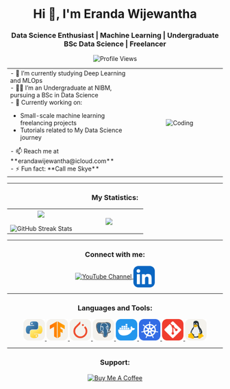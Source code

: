 <h1 align="center">Hi 👋, I'm Eranda Wijewantha</h1>
<h3 align="center">Data Science Enthusiast | Machine Learning | Undergraduate BSc Data Science | Freelancer</h3>
<p align="center">
  <img src="https://komarev.com/ghpvc/?username=erandawi&label=Profile%20views&color=0e75b6&style=flat" alt="Profile Views" />
</p>

<table align="center">
  <tr>
    <td width="60%" align="left">
      - 🌱 I’m currently studying Deep Learning and MLOps <br>
      - 🧑‍🎓 I’m an Undergraduate at NIBM, pursuing a BSc in Data Science <br>
      - 💬 Currently working on: 
        <ul>
          <li>Small-scale machine learning freelancing projects</li>
          <li>Tutorials related to My Data Science journey</li>
        </ul>
      - 📫 Reach me at **erandawijewantha@icloud.com** <br>
      - ⚡ Fun fact: **Call me Skye**
    </td>
    <td width="50%" align="center">
      <img align="center" alt="Coding" width="450" src="https://media.giphy.com/media/xT9IgzoKnwFNmISR8I/giphy.gif">
    </td>
  </tr>
</table>

---

<h3 align="center">My Statistics:</h3>
<p align="center">
<table align="center">
  <tr>
    <td width="50%" align="center">
      <img align="center" src="https://github-readme-stats.vercel.app/api?username=erandawi&theme=dark&show_icons=true&count_private=true" />
      <br><br>
      <img title="🔥 Get streak stats for your profile at git.io/streak-stats" alt="GitHub Streak Stats" src="https://github-readme-streak-stats.herokuapp.com/?user=erandawi&theme=dark&hide_border=false" />
    </td>
    <td width="50%" align="center">
      <img align="center" src="https://github-readme-stats.anuraghazra1.vercel.app/api/top-langs/?username=erandawi&theme=dark&hide_border=false&no-bg=true&no-frame=true&langs_count=10"/>
    </td>
  </tr>
</table>
</p>

---

<h3 align="center">Connect with me:</h3>
<p align="center">
  <a href= "https://www.youtube.com/@skye5107" target="_blank">
    <img align="center" src="https://static-00.iconduck.com/assets.00/youtube-icon-2048x2048-gedp2icy.png" alt="YouTube Channel" height="50" width="50" />
  </a>
  <a href= "https://www.linkedin.com/in/eranda-wijewantha/" target="_blank">
    <img align="center" src="https://github.com/tandpfun/skill-icons/blob/main/icons/LinkedIn.svg" alt="LinkedIn Profile" height="50" width="50" />
  </a>
</p>

---

<h3 align="center">Languages and Tools:</h3>
<p align="center">
  <a href="https://www.python.org" target="_blank" rel="noreferrer">
    <img src="https://github.com/tandpfun/skill-icons/blob/main/icons/Python-Light.svg" alt="Python" width="50" height="50"/> 
  </a> 
  <a href="https://www.tensorflow.org/" target="_blank" rel="noreferrer">
    <img src="https://github.com/tandpfun/skill-icons/blob/main/icons/TensorFlow-Light.svg" alt="TensorFlow" width="50" height="50"/> 
  </a> 
  <a href="https://pytorch.org/" target="_blank" rel="noreferrer">
    <img src="https://github.com/tandpfun/skill-icons/blob/main/icons/PyTorch-Light.svg" alt="PyTorch" width="50" height="50"/> 
  </a> 
  <a href="https://www.postgresql.org/" target="_blank" rel="noreferrer">
    <img src="https://github.com/tandpfun/skill-icons/blob/main/icons/PostgreSQL-Light.svg" alt="PostgreSQL" width="50" height="50"/> 
  </a> 
  <a href="https://www.docker.com/" target="_blank" rel="noreferrer">
    <img src="https://github.com/tandpfun/skill-icons/blob/main/icons/Docker.svg" alt="Docker" width="50" height="50"/> 
  </a> 
  <a href="https://kubernetes.io/" target="_blank" rel="noreferrer">
    <img src="https://github.com/tandpfun/skill-icons/blob/main/icons/Kubernetes.svg" alt="Kubernetes" width="50" height="50"/> 
  </a> 
  <a href="https://git-scm.com/" target="_blank" rel="noreferrer">
    <img src="https://github.com/tandpfun/skill-icons/blob/main/icons/Git.svg" alt="Git" width="50" height="50"/> 
  </a> 
  <a href="https://www.linux.org/" target="_blank" rel="noreferrer">
    <img src="https://github.com/tandpfun/skill-icons/blob/main/icons/Linux-Light.svg" alt="Linux" width="50" height="50"/> 
  </a>
</p>

---

<h3 align="center">Support:</h3>
<p align="center">
  <a href= "https://buymeacoffee.com/erandawi?new=1">
    <img align="center" src="https://cdn.buymeacoffee.com/buttons/v2/default-yellow.png" height="50" width="210" alt="Buy Me A Coffee" />
  </a>
</p>
